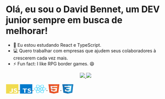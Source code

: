 <h1>Olá, eu sou o David Bennet, um DEV junior sempre em busca de melhorar!</h1>

- 🌱 Eu estou estudando React e TypeScript.
- 💻 Quero trabalhar com empresas que ajudem seus colaboradores à crescerem cada vez mais.
- ⚡ Fun fact: I like RPG border games. 😄

<div align="center">
  <a href="https://github.com/davidbennet">
  <img height="150em" src="https://github-readme-stats.vercel.app/api?username=davidbennet&show_icons=true&theme=dark&include_all_commits=true&count_private=true"/>
  <img height="150em" src="https://github-readme-stats.vercel.app/api/top-langs/?username=davidbennet&layout=compact&langs_count=7&theme=dark"/>
</div>

<div style="display: inline_block"><br>
  <img align="center" alt="Rafa-Js" height="30" width="40" src="https://raw.githubusercontent.com/devicons/devicon/master/icons/javascript/javascript-plain.svg">
  <img align="center" alt="Rafa-Ts" height="30" width="40" src="https://raw.githubusercontent.com/devicons/devicon/master/icons/typescript/typescript-plain.svg">
  <img align="center" alt="Rafa-React" height="30" width="40" src="https://raw.githubusercontent.com/devicons/devicon/master/icons/react/react-original.svg">
  <img align="center" alt="Rafa-HTML" height="30" width="40" src="https://raw.githubusercontent.com/devicons/devicon/master/icons/html5/html5-original.svg">
  <img align="center" alt="Rafa-CSS" height="30" width="40" src="https://raw.githubusercontent.com/devicons/devicon/master/icons/css3/css3-original.svg">
</div>
  
